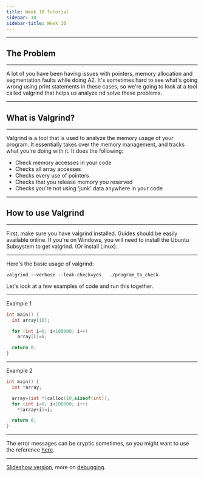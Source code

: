 ```yaml
---
title: Week 10 Tutorial
sidebar: 10
sidebar-title: Week 10
---
```


---
## The Problem
---

A lot of you have been having issues with pointers, memory allocation and segmentation faults while doing A2. It's sometimes hard to see what's going wrong using print statements in these cases, so we're going to look at a tool called valgrind that helps us analyze nd solve these problems.

---
## What is Valgrind?
---

Valgrind is a tool that is used to analyze the memory usage of your program. It essentially takes over the memory management, and tracks what you're doing with it. It does the following:

 * Check memory accesses in your code
 * Checks all array accesses
 * Checks every use of pointers
 * Checks that you release memory you reserved
 * Checks you're not using 'junk' data anywhere in your code

---
## How to use Valgrind
---

First, make sure you have valgrind installed. Guides should be easily available online. If you're on Windows, you will need to install the Ubuntu Subsystem to get valgrind. (Or install Linux).

---

Here's the basic usage of valgrind:

```
valgrind --verbose --leak-check=yes   ./program_to_check
```

Let's look at a few examples of code and run this together.

---

Example 1

```c
int main() {
  int array[10];

  for (int i=0; i<100000; i++)
    array[i]=i;

  return 0;
}
```
---

Example 2

```c
int main() {
  int *array;

  array=(int *)calloc(10,sizeof(int));
  for (int i=0; i<100000; i++)
    *(array+i)=i;

  return 0;
}
```
---

The error messages can be cryptic sometimes, so you might want to use the reference [here](http://valgrind.org/docs/manual/quick-start.html).

---
[Slideshow version](slides/), more on [debugging](../debug/).